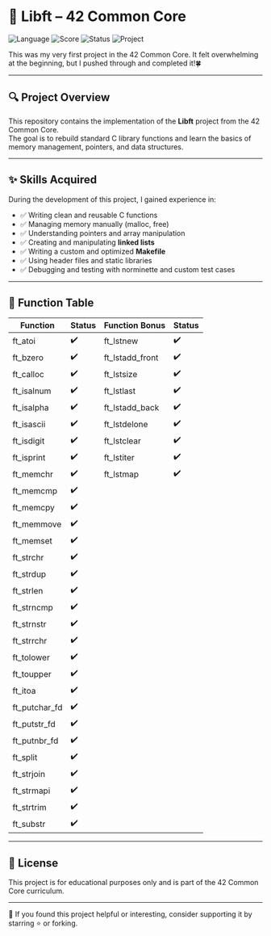 # 📖 Libft – 42 Common Core

![Language](https://img.shields.io/badge/language-C-blue.svg)
![Score](https://img.shields.io/badge/score-100%2F100-brightgreen.svg)
![Status](https://img.shields.io/badge/status-%E2%9C%94%EF%B8%8F%20Completed-success)
![Project](https://img.shields.io/badge/42-Common%20Core-black.svg)

This was my very first project in the 42 Common Core. 
It felt overwhelming at the beginning, but I pushed through and completed it!🍀 

---

## 🔍 Project Overview

This repository contains the implementation of the **Libft** project from the 42 Common Core.  
The goal is to rebuild standard C library functions and learn the basics of memory management, pointers, and data structures.

---

## ✨ Skills Acquired

During the development of this project, I gained experience in:

- ✅ Writing clean and reusable C functions
- ✅ Managing memory manually (malloc, free)
- ✅ Understanding pointers and array manipulation
- ✅ Creating and manipulating **linked lists**
- ✅ Writing a custom and optimized **Makefile**
- ✅ Using header files and static libraries
- ✅ Debugging and testing with norminette and custom test cases

---

## 📌 Function Table

| Function        | Status | Function Bonus   | Status |
|----------------|--------|------------------|--------|
| ft_atoi        | ✔️     | ft_lstnew        | ✔️     |
| ft_bzero       | ✔️     | ft_lstadd_front  | ✔️     |
| ft_calloc      | ✔️     | ft_lstsize       | ✔️     |
| ft_isalnum     | ✔️     | ft_lstlast       | ✔️     |
| ft_isalpha     | ✔️     | ft_lstadd_back   | ✔️     |
| ft_isascii     | ✔️     | ft_lstdelone     | ✔️     |
| ft_isdigit     | ✔️     | ft_lstclear      | ✔️     |
| ft_isprint     | ✔️     | ft_lstiter       | ✔️     |
| ft_memchr      | ✔️     | ft_lstmap        | ✔️     |
| ft_memcmp      | ✔️     |                  |        |
| ft_memcpy      | ✔️     |                  |        |
| ft_memmove     | ✔️     |                  |        |
| ft_memset      | ✔️     |                  |        |
| ft_strchr      | ✔️     |                  |        |
| ft_strdup      | ✔️     |                  |        |
| ft_strlen      | ✔️     |                  |        |
| ft_strncmp     | ✔️     |                  |        |
| ft_strnstr     | ✔️     |                  |        |
| ft_strrchr     | ✔️     |                  |        |
| ft_tolower     | ✔️     |                  |        |
| ft_toupper     | ✔️     |                  |        |
| ft_itoa        | ✔️     |                  |        |
| ft_putchar_fd  | ✔️     |                  |        |
| ft_putstr_fd   | ✔️     |                  |        |
| ft_putnbr_fd   | ✔️     |                  |        |
| ft_split       | ✔️     |                  |        |
| ft_strjoin     | ✔️     |                  |        |
| ft_strmapi     | ✔️     |                  |        |
| ft_strtrim     | ✔️     |                  |        |
| ft_substr      | ✔️     |                  |        |

---

## 📄 License

This project is for educational purposes only and is part of the 42 Common Core curriculum.

---

🔗 If you found this project helpful or interesting, consider supporting it by starring ⭐️ or forking.
